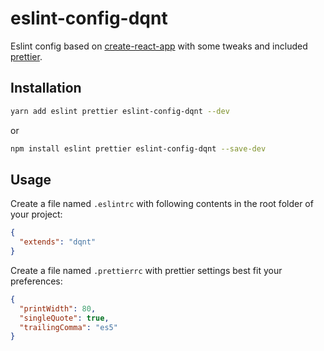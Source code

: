 # eslint-config-dqnt

Eslint config based on [create-react-app](https://github.com/facebookincubator/create-react-app/tree/master/packages/eslint-config-react-app) with some tweaks and included [prettier](https://github.com/prettier/prettier).

## Installation

```sh
yarn add eslint prettier eslint-config-dqnt --dev
```

or

```sh
npm install eslint prettier eslint-config-dqnt --save-dev
```

## Usage

Create a file named `.eslintrc` with following contents in the root folder of your project:

```json
{
  "extends": "dqnt"
}
```

Create a file named `.prettierrc` with prettier settings best fit your preferences:

```json
{
  "printWidth": 80,
  "singleQuote": true,
  "trailingComma": "es5"
}
```
